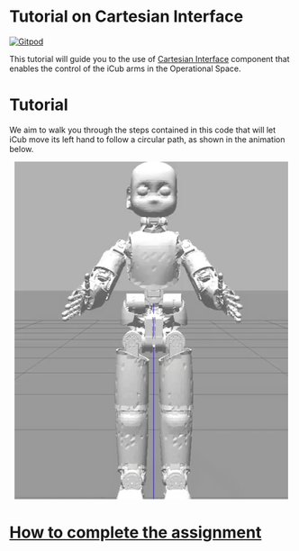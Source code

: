 Tutorial on Cartesian Interface
===============================

[![Gitpod](https://gitpod.io/button/open-in-gitpod.svg)](https://gitpod.io/from-referrer)

This tutorial will guide you to the use of [Cartesian Interface](http://www.icub.org/doc/icub-main/icub_cartesian_interface.html) component that enables the control of the iCub arms in the Operational Space.

# Tutorial
We aim to walk you through the steps contained in this code that will let iCub
move its left hand to follow a circular path, as shown in the animation below.

<p align="center">
  <img src="/assets/output.gif"/>
</p>

# [How to complete the assignment](https://github.com/vvv-school/vvv-school.github.io/blob/master/instructions/how-to-complete-assignments.md)
